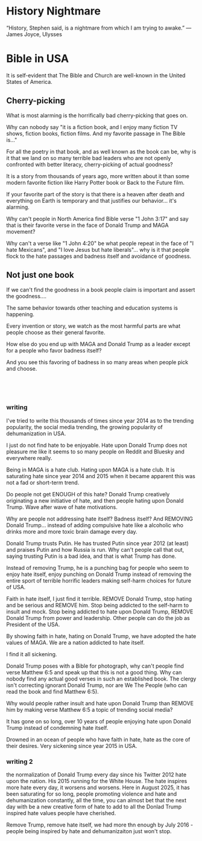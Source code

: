 # History Nightmare

“History, Stephen said, is a nightmare from which I am trying to awake.”
― James Joyce, Ulysses

# Bible in USA

It is self-evident that The Bible and Church are well-known in the United States of America.

## Cherry-picking

What is most alarming is the horrifically bad cherry-picking that goes on.

Why can nobody say "it is a fiction book, and I enjoy many fiction TV shows, fiction books, fiction films. And my favorite passage in The Bible is..."

For all the poetry in that book, and as well known as the book can be, why is it that we land on so many terrible bad leaders who are not openly confronted with better literacy, cherry-picking of actual goodness?

It is a story from thousands of years ago, more written about it than some modern favorite fiction like Harry Potter book or Back to the Future film.

If your favorite part of the story is that there is a heaven after death and everything on Earth is temporary and that justifies our behavior... it's alarming.

Why can't people in North America find Bible verse "1 John 3:17" and say that is their favorite verse in the face of Donald Trump and MAGA movement?

Why can't a verse like "1 John 4:20" be what people repeat in the face of "I hate Mexicans", and "I love Jesus but hate liberals"... why is it that people flock to the hate passages and badness itself and avoidance of goodness.


## Not just one book

If we can't find the goodness in a book people claim is important and assert the goodness....

The same behavior towards other teaching and education systems is happening.

Every invention or story, we watch as the most harmful parts are what people choose as their general favorite.

How else do you end up with MAGA and Donald Trump as a leader except for a people who favor badness itself?

And you see this favoring of badness in so many areas when people pick and choose.

&nbsp;

&nbsp;

### writing

I've tried to write this thousands of times since year 2014 as to the trending popularity, the social media trending, the growing popularity of dehumanization in USA.

I just do not find hate to be enjoyable. Hate upon Donald Trump does not pleasure me like it seems to so many people on Reddit and Bluesky and everywhere really.

Being in MAGA is a hate club. Hating upon MAGA is a hate club. It is saturating hate since year 2014 and 2015 when it became apparent this was not a fad or short-term trend.

Do people not get ENOUGH of this hate? Donald Trump creatively originating a new initiative of hate, and then people hating upon Donald Trump. Wave after wave of hate motivations.

Why are people not addressing hate itself? Badness itself? And REMOVING Donald Trump... instead of adding compulsive hate like a alcoholic who drinks more and more toxic brain damage every day. 

Donald Trump trusts Putin. He has trusted Putin since year 2012 (at least) and praises Putin and how Russia is run. Why can't people call that out, saying trusting Putin is a bad idea, and that is what Trump has done.

Instead of removing Trump, he is a punching bag for people who seem to enjoy hate itself, enjoy punching on Donald Trump instead of removing the entire sport of terrible horrific leaders making self-harm choices for future of USA.

Faith in hate itself, I just find it terrible. REMOVE Donald Trump, stop hating and be serious and REMOVE him. Stop being addicted to the self-harm to insult and mock. Stop being addicted to hate upon Donald Trump, REMOVE Donald Trump from power and leadership. Other people can do the job as President of the USA.

By showing faith in hate, hating on Donald Trump, we have adopted the hate values of MAGA. We are a nation addicted to hate itself.

I find it all sickening.

Donald Trump poses with a Bible for photograph, why can't people find verse Matthew 6:5 and speak up that this is not a good thing. Why can nobody find any actual good verses in such an established book. The clergy isn't correcting ignorant Donald Trump, nor are We The People (who can read the book and find Matthew 6:5).

Why would people rather insult and hate upon Donald Trump than REMOVE him by making verse Matthew 6:5 a topic of trending social media?

It has gone on so long, over 10 years of people enjoying hate upon Donald Trump instead of condemning hate itself.

Drowned in an ocean of people who have faith in hate, hate as the core of their desires. Very sickening since year 2015 in USA.

### writing 2

the normalization of Donald Trump every day since his Twitter 2012 hate upon the nation. His 2015 running for the White House. The hate inspires more hate every day, it worsens and worsens. Here in August 2025, it has been saturating for so long, people promoting violence and hate and dehumanization constantly, all the time, you can almost bet that the next day with be a new creative form of hate to add to all the Donlad Trump inspired hate values people have cherished. 

Remove Trump, remove hate itself, we had more thn enough by July 2016 - people being inspired by hate and dehumanizaiton just won't stop.
